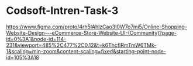 # Codsoft-Intren-Task-3

https://www.figma.com/proto/4rh5lAhlzCao3I0W7o7mi5/Online-Shopping-Website-Design---eCommerce-Store-Website-UI-(Community)?page-id=0%3A1&node-id=114-231&viewport=485%2C477%2C0.12&t=k6ThcflRmTmW6TMk-1&scaling=min-zoom&content-scaling=fixed&starting-point-node-id=105%3A18
